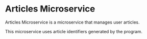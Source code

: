 # Articles Microservice

Articles Microservice is a microservice that manages user articles.

This microservice uses article identifiers generated by the program.
